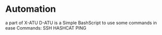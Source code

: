 # Automation
a part of X-ATU
D-ATU is a Simple BashScript to use some commands in ease
Commands: SSH HASHCAT PING
